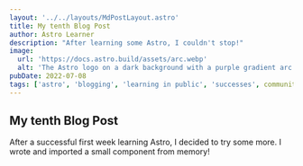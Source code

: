 ```yaml
---
layout: '../../layouts/MdPostLayout.astro'
title: My tenth Blog Post
author: Astro Learner
description: "After learning some Astro, I couldn't stop!"
image:
  url: 'https://docs.astro.build/assets/arc.webp'
  alt: 'The Astro logo on a dark background with a purple gradient arc.'
pubDate: 2022-07-08
tags: ['astro', 'blogging', 'learning in public', 'successes', community]
---
```


## My tenth Blog Post

After a successful first week learning Astro, I decided to try some more. I wrote and imported a small component from memory!
